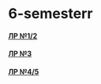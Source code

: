 # 6-semesterr
#### <a href = https://replit.com/@Vermillionsl/LR-12#main.py> ЛР №1/2</a>

#### <a href = https://colab.research.google.com/drive/1XnqodptxitmRVxt1dYqoP-vuTU_lYVK7#scrollTo> ЛР №3</a>

#### <a href = https://colab.research.google.com/drive/1h2J7sDus_A4Uo6gAqeDXRp9Z5fua5JbG#scrollTo> ЛР №4/5</a>
